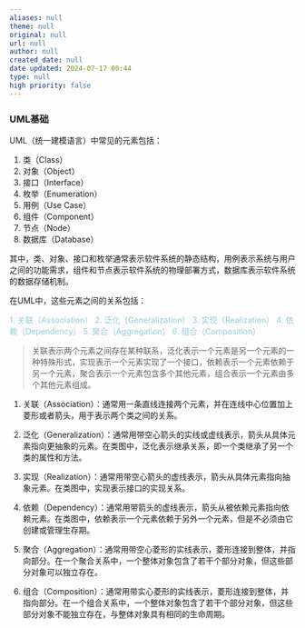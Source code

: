 ```yaml
---
aliases: null
theme: null
original: null
url: null
author: null
created_date: null
date updated: 2024-07-17 00:44
type: null
high priority: false
---
```


### UML基础

UML（统一建模语言）中常见的元素包括：

1. 类（Class）
2. 对象（Object）
3. 接口（Interface）
4. 枚举（Enumeration）
5. 用例（Use Case）
6. 组件（Component）
7. 节点（Node）
8. 数据库（Database）

其中，类、对象、接口和枚举通常表示软件系统的静态结构，用例表示系统与用户之间的功能需求，组件和节点表示软件系统的物理部署方式，数据库表示软件系统的数据存储机制。

在UML中，这些元素之间的关系包括：

<font color="#92cddc">1. 关联（Association）</font> <font color="#92cddc">2. 泛化（Generalization）</font> <font color="#92cddc">3. 实现（Realization）</font> <font color="#92cddc">4. 依赖（Dependency）</font> <font color="#92cddc">5. 聚合（Aggregation）</font> <font color="#92cddc">6. 组合（Composition）</font>

> 关联表示两个元素之间存在某种联系，泛化表示一个元素是另一个元素的一种特殊形式，实现表示一个元素实现了一个接口，依赖表示一个元素依赖于另一个元素，聚合表示一个元素包含多个其他元素，组合表示一个元素由多个其他元素组成。

1. 关联（Association）：通常用一条直线连接两个元素，并在连线中心位置加上菱形或者箭头，用于表示两个类之间的关系。

2. 泛化（Generalization）：通常用带空心箭头的实线或虚线表示，箭头从具体元素指向更抽象的元素。在类图中，泛化表示继承关系，即一个类继承了另一个类的属性和方法。

3. 实现（Realization）：通常用带空心箭头的虚线表示，箭头从具体元素指向抽象元素。在类图中，实现表示接口的实现关系。

4. 依赖（Dependency）：通常用带箭头的虚线表示，箭头从被依赖元素指向依赖元素。在类图中，依赖表示一个元素依赖于另外一个元素，但是不必须由它创建或管理生存期。

5. 聚合（Aggregation）：通常用带空心菱形的实线表示，菱形连接到整体，并指向部分。在一个聚合关系中，一个整体对象包含了若干个部分对象，但这些部分对象可以独立存在。

6. 组合（Composition）：通常用带实心菱形的实线表示，菱形连接到整体，并指向部分。在一个组合关系中，一个整体对象包含了若干个部分对象，但这些部分对象不能独立存在，与整体对象具有相同的生命周期。
